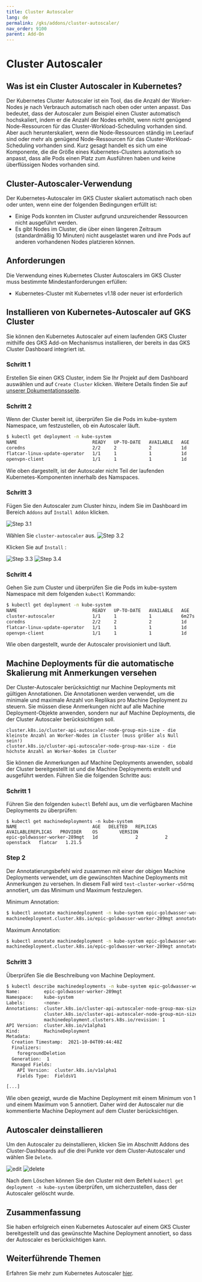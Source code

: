 ```yaml
---
title: Cluster Autoscaler
lang: de
permalink: /gks/addons/cluster-autoscaler/
nav_order: 9100
parent: Add-On
---
```

<!-- LTeX:  language=de-DE -->
# Cluster Autoscaler

## Was ist ein Cluster Autoscaler in Kubernetes?

Der Kubernetes Cluster Autoscaler ist ein Tool, das die Anzahl der Worker-Nodes je nach Verbrauch automatisch nach oben oder unten anpasst. Das bedeutet, dass der Autoscaler zum Beispiel einen Cluster automatisch hochskaliert, indem er die Anzahl der Nodes erhöht, wenn nicht genügend Node-Ressourcen für das Cluster-Workload-Scheduling vorhanden sind. Aber auch herunterskaliert, wenn die Node-Ressourcen ständig im Leerlauf sind oder mehr als genügend Node-Ressourcen für das Cluster-Workload-Scheduling vorhanden sind. Kurz gesagt handelt es sich um eine Komponente, die die Größe eines Kubernetes-Clusters automatisch so anpasst, dass alle Pods einen Platz zum Ausführen haben und keine überflüssigen Nodes vorhanden sind.

## Cluster-Autoscaler-Verwendung

Der Kubernetes-Autoscaler im GKS Cluster skaliert automatisch nach oben oder unten, wenn eine der folgenden Bedingungen erfüllt ist:

* Einige Pods konnten im Cluster aufgrund unzureichender Ressourcen nicht ausgeführt werden.
* Es gibt Nodes im Cluster, die über einen längeren Zeitraum (standardmäßig 10 Minuten) nicht ausgelastet waren und ihre Pods auf anderen vorhandenen Nodes platzieren können.

## Anforderungen

Die Verwendung eines Kubernetes Cluster Autoscalers im GKS Cluster muss bestimmte Mindestanforderungen erfüllen:

* Kubernetes-Cluster mit Kubernetes v1.18 oder neuer ist erforderlich

## Installieren von Kubernetes-Autoscaler auf GKS Cluster

Sie können den Kubernetes Autoscaler auf einem laufenden GKS Cluster mithilfe des GKS Add-on Mechanismus installieren, der bereits in das GKS Cluster Dashboard integriert ist.

### Schritt 1

Erstellen Sie einen GKS Cluster, indem Sie Ihr Projekt auf dem Dashboard auswählen und auf `Create Cluster` klicken. Weitere Details finden Sie auf [unserer Dokumentationsseite](/gks/clusterlifecycle/creatingacluster/).

### Schritt 2

Wenn der Cluster bereit ist, überprüfen Sie die Pods im kube-system Namespace, um festzustellen, ob ein Autoscaler läuft.

```bash
$ kubectl get deployment -n kube-system
NAME                            READY   UP-TO-DATE   AVAILABLE   AGE
coredns                         2/2     2            2           1d
flatcar-linux-update-operator   1/1     1            1           1d
openvpn-client                  1/1     1            1           1d
```

Wie oben dargestellt, ist der Autoscaler nicht Teil der laufenden Kubernetes-Komponenten innerhalb des Namspaces.

### Schritt 3

Fügen Sie den Autoscaler zum Cluster hinzu, indem Sie im Dashboard im Bereich `Addons` auf `Install Addon` klicken.

![Step 3.1](overview.png)

Wählen Sie `cluster-autoscaler` aus.
![Step 3.2](select.png)

Klicken Sie auf `Install` :

![Step 3.3](install.png)
![Step 3.4](installed.png)

### Schritt 4

Gehen Sie zum Cluster und überprüfen Sie die Pods im kube-system Namespace mit dem folgenden `kubectl` Kommando:

```bash
$ kubectl get deployment -n kube-system
NAME                            READY   UP-TO-DATE   AVAILABLE   AGE
cluster-autoscaler              1/1     1            1           6m27s
coredns                         2/2     2            2           1d
flatcar-linux-update-operator   1/1     1            1           1d
openvpn-client                  1/1     1            1           1d
```

Wie oben dargestellt, wurde der Autoscaler provisioniert und läuft.

## Machine Deployments für die automatische Skalierung mit Anmerkungen versehen

Der Cluster-Autoscaler berücksichtigt nur Machine Deployments mit gültigen Annotationen. Die Annotationen werden verwendet, um die minimale und maximale Anzahl von Replikas pro Machine Deployment zu steuern. Sie müssen diese Anmerkungen nicht auf alle Machine Deployment-Objekte anwenden, sondern nur auf Machine Deployments, die der Cluster Autoscaler berücksichtigen soll.

```
cluster.k8s.io/cluster-api-autoscaler-node-group-min-size - die kleinste Anzahl an Worker-Nodes im Cluster (muss größer als Null sein!)
cluster.k8s.io/cluster-api-autoscaler-node-group-max-size - die höchste Anzahl an Worker-Nodes im Cluster
```

Sie können die Anmerkungen auf Machine Deployments anwenden, sobald der Cluster bereitgestellt ist und die Machine Deployments erstellt und ausgeführt werden. Führen Sie die folgenden Schritte aus:

### Schritt 1

Führen Sie den folgenden `kubectl` Befehl aus, um die verfügbaren Machine Deployments zu überprüfen:

```
$ kubectl get machinedeployments -n kube-system
NAME                            AGE   DELETED   REPLICAS   AVAILABLEREPLICAS   PROVIDER    OS        VERSION
epic-goldwasser-worker-289mgt   1d              2          2                   openstack   flatcar   1.21.5
```

### Step 2

Der Annotatierungsbefehl wird zusammen mit einer der obigen Machine Deployments verwendet, um die gewünschten Machine Deployments mit Anmerkungen zu versehen. In diesem Fall wird `test-cluster-worker-v5drmq` annotiert, um das Minimum und Maximum festzulegen.

Minimum Annotation:

```bash
$ kubectl annotate machinedeployment -n kube-system epic-goldwasser-worker-289mgt cluster.k8s.io/cluster-api-autoscaler-node-group-min-size="1"
machinedeployment.cluster.k8s.io/epic-goldwasser-worker-289mgt annotated
```

Maximum Annotation:

```bash
$ kubectl annotate machinedeployment -n kube-system epic-goldwasser-worker-289mgt cluster.k8s.io/cluster-api-autoscaler-node-group-max-size="5"
machinedeployment.cluster.k8s.io/epic-goldwasser-worker-289mgt annotated
```

### Schritt 3

Überprüfen Sie die Beschreibung von Machine Deployment.

```bash
$ kubectl describe machinedeployments -n kube-system epic-goldwasser-worker-289mgt
Name:         epic-goldwasser-worker-289mgt
Namespace:    kube-system
Labels:       <none>
Annotations:  cluster.k8s.io/cluster-api-autoscaler-node-group-max-size: 5
              cluster.k8s.io/cluster-api-autoscaler-node-group-min-size: 1
              machinedeployment.clusters.k8s.io/revision: 1
API Version:  cluster.k8s.io/v1alpha1
Kind:         MachineDeployment
Metadata:
  Creation Timestamp:  2021-10-04T09:44:48Z
  Finalizers:
    foregroundDeletion
  Generation:  1
  Managed Fields:
    API Version:  cluster.k8s.io/v1alpha1
    Fields Type:  FieldsV1

[...]
```

Wie oben gezeigt, wurde die Machine Deployment mit einem Minimum von 1 und einem Maximum von 5 annotiert. Daher wird der Autoscaler nur die kommentierte Machine Deployment auf dem Cluster berücksichtigen.

## Autoscaler deinstallieren

Um den Autoscaler zu deinstallieren, klicken Sie im Abschnitt Addons des Cluster-Dashboards auf die drei Punkte vor dem Cluster-Autoscaler und wählen Sie `Delete`.

![edit](edit.png)
![delete](delete.png)

Nach dem Löschen können Sie den Cluster mit dem Befehl `kubectl get deployment -n kube-system` überprüfen, um sicherzustellen, dass der Autoscaler gelöscht wurde.

## Zusammenfassung

Sie haben erfolgreich einen Kubernetes Autoscaler auf einem GKS Cluster bereitgestellt und das gewünschte Machine Deployment annotiert, so dass der Autoscaler es berücksichtigen kann.

## Weiterführende Themen

Erfahren Sie mehr zum Kubernetes Autoscaler [hier](https://github.com/kubernetes/autoscaler/blob/master/cluster-autoscaler/FAQ.md#what-is-cluster-autoscaler).
